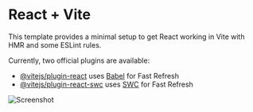 # React + Vite

This template provides a minimal setup to get React working in Vite with HMR and some ESLint rules.

Currently, two official plugins are available:

- [@vitejs/plugin-react](https://github.com/vitejs/vite-plugin-react/blob/main/packages/plugin-react/README.md) uses [Babel](https://babeljs.io/) for Fast Refresh
- [@vitejs/plugin-react-swc](https://github.com/vitejs/vite-plugin-react-swc) uses [SWC](https://swc.rs/) for Fast Refresh

![Screenshot]([screenshot.png](https://raw.githubusercontent.com/atikurrahman1587/react-quiz-app/main/demo/home-page.png)https://raw.githubusercontent.com/atikurrahman1587/react-quiz-app/main/demo/home-page.png)
